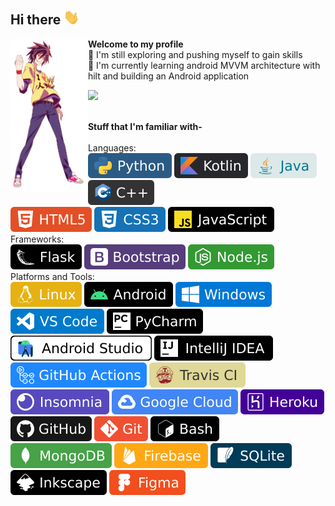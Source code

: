<h2> Hi there <img width="25px" src="https://raw.githubusercontent.com/sainAk/sainAk/master/assets/wave.gif"></h2>

<img height="245" align="left" src="https://raw.githubusercontent.com/sainAk/sainAk/master/assets/sora.png">

<b>Welcome to my profile</b><br />
🔭 I'm still exploring and pushing myself to gain skills<br />
🌱 I'm currently learning android MVVM architecture with hilt and building an Android application <br />

<a href="https://github.com/sainAk">
    <img height="160" src="https://github-readme-stats.vercel.app/api?username=sainAk&count_private=true&theme=onedark&show_icons=true&include_all_commits=true&line_height=20"> <br />
</a> <br />

<b>Stuff that I'm familiar with- </b><br />
<br />
Languages: <br />
<img src="https://raw.githubusercontent.com/sainAk/sainAk/master/assets/badges/python.svg">
<img src="https://raw.githubusercontent.com/sainAk/sainAk/master/assets/badges/kotlin.svg">
<img src="https://raw.githubusercontent.com/sainAk/sainAk/master/assets/badges/java.svg">
<img src="https://raw.githubusercontent.com/sainAk/sainAk/master/assets/badges/cplusplus.svg"><br />
<img src="https://raw.githubusercontent.com/sainAk/sainAk/master/assets/badges/html5.svg">
<img src="https://raw.githubusercontent.com/sainAk/sainAk/master/assets/badges/css3.svg">
<img src="https://raw.githubusercontent.com/sainAk/sainAk/master/assets/badges/javascript.svg"><br />
Frameworks: <br />
<img src="https://raw.githubusercontent.com/sainAk/sainAk/master/assets/badges/flask.svg">
<img src="https://raw.githubusercontent.com/sainAk/sainAk/master/assets/badges/bootstrap.svg">
<img src="https://raw.githubusercontent.com/sainAk/sainAk/master/assets/badges/node-js.svg"><br />
Platforms and Tools: <br />
<img src="https://raw.githubusercontent.com/sainAk/sainAk/master/assets/badges/linux.svg">
<img src="https://raw.githubusercontent.com/sainAk/sainAk/master/assets/badges/android.svg">
<img src="https://raw.githubusercontent.com/sainAk/sainAk/master/assets/badges/windows.svg"><br />
<img src="https://raw.githubusercontent.com/sainAk/sainAk/master/assets/badges/visualstudiocode.svg">
<img src="https://raw.githubusercontent.com/sainAk/sainAk/master/assets/badges/pycharm.svg"><br />
<img src="https://raw.githubusercontent.com/sainAk/sainAk/master/assets/badges/androidstudio.svg">
<img src="https://raw.githubusercontent.com/sainAk/sainAk/master/assets/badges/intellijidea.svg"><br />
<img src="https://raw.githubusercontent.com/sainAk/sainAk/master/assets/badges/githubactions.svg">
<img src="https://raw.githubusercontent.com/sainAk/sainAk/master/assets/badges/travisci.svg"><br />
<img src="https://raw.githubusercontent.com/sainAk/sainAk/master/assets/badges/insomnia.svg">
<img src="https://raw.githubusercontent.com/sainAk/sainAk/master/assets/badges/googlecloud.svg">
<img src="https://raw.githubusercontent.com/sainAk/sainAk/master/assets/badges/heroku.svg"><br />
<img src="https://raw.githubusercontent.com/sainAk/sainAk/master/assets/badges/github.svg">
<img src="https://raw.githubusercontent.com/sainAk/sainAk/master/assets/badges/git.svg">
<img src="https://raw.githubusercontent.com/sainAk/sainAk/master/assets/badges/bash.svg"><br />
<img src="https://raw.githubusercontent.com/sainAk/sainAk/master/assets/badges/mongodb.svg">
<img src="https://raw.githubusercontent.com/sainAk/sainAk/master/assets/badges/firebase.svg">
<img src="https://raw.githubusercontent.com/sainAk/sainAk/master/assets/badges/sqlite.svg"><br />
<img src="https://raw.githubusercontent.com/sainAk/sainAk/master/assets/badges/inkscape.svg">
<img src="https://raw.githubusercontent.com/sainAk/sainAk/master/assets/badges/figma.svg"><br />
